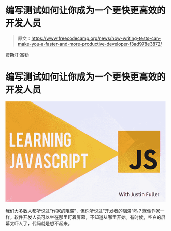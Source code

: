 # 编写测试如何让你成为一个更快更高效的开发人员

> 原文：<https://www.freecodecamp.org/news/how-writing-tests-can-make-you-a-faster-and-more-productive-developer-f3ad978e3872/>

贾斯汀·富勒

# 编写测试如何让你成为一个更快更高效的开发人员

![V34YLrXz954p-dT-9HhOy9XnymdDuL2aDDvX](img/3a31d3aae5ddedf74c3ea8094d7c0840.png)

我们大多数人都听说过“作家的阻滞”，但你听说过“开发者的阻滞”吗？就像作家一样，软件开发人员可以坐在那里盯着屏幕，不知道从哪里开始。有时候，空白的屏幕太吓人了，代码就是想不起来。